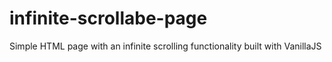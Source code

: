 # infinite-scrollabe-page

Simple HTML page with an infinite scrolling functionality built with VanillaJS
